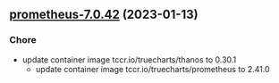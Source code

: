 

## [prometheus-7.0.42](https://github.com/truecharts/charts/compare/prometheus-7.0.41...prometheus-7.0.42) (2023-01-13)

### Chore

- update container image tccr.io/truecharts/thanos to 0.30.1
  - update container image tccr.io/truecharts/prometheus to 2.41.0
  
  